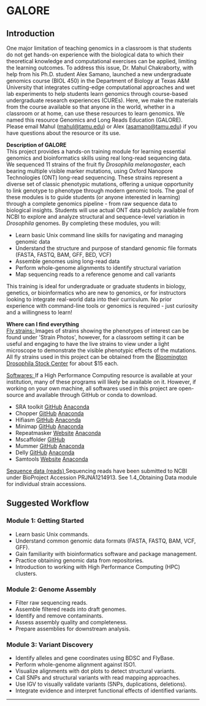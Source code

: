 # GALORE
## Introduction
One major limitation of teaching genomics in a classroom is that students do not get hands-on experience with the biological data to which their theoretical knowledge and computational exercises can be applied, limiting the learning outcomes. To address this issue, Dr. Mahul Chakraborty, with help from his Ph.D. student Alex Samano, launched a new undergraduate genomics course (BIOL 450) in the Department of Biology at Texas A&M University that integrates cutting-edge computational approaches and wet lab experiments to help students learn genomics through course-based undergraduate research experiences (CUREs). Here, we make the materials from the course available so that anyone in the world, whether in a classroom or at home, can use these resources to learn genomics. We named this resource Genomics and Long Reads Education (GALORE). Please email Mahul (mahul@tamu.edu) or Alex (asamano@tamu.edu) if you have questions about the resource or its use.

<b>Description of GALORE</b>   
This project provides a hands-on training module for learning essential genomics and bioinformatics skills using real long-read sequencing data. We sequenced 11 strains of the fruit fly <i>Drosophila melanogaster</i>, each bearing multiple visible marker mutations, using Oxford Nanopore Technologies (ONT) long-read sequencing. These strains represent a diverse set of classic phenotypic mutations, offering a unique opportunity to link genotype to phenotype through modern genomic tools.
The goal of these modules is to guide students (or anyone interested in learning) through a complete genomics pipeline - from raw sequence data to biological insights. Students will use actual ONT data publicly available from NCBI to explore and analyze structural and sequence-level variation in <i>Drosophila</i> genomes.
By completing these modules, you will:
*   Learn basic Unix command line skills for navigating and managing genomic data
*   Understand the structure and purpose of standard genomic file formats (FASTA, FASTQ, BAM, GFF, BED, VCF)
*   Assemble genomes using long-read data
*   Perform whole-genome alignments to identify structural variation
*   Map sequencing reads to a reference genome and call variants

This training is ideal for undergraduate or graduate students in biology, genetics, or bioinformatics who are new to genomics, or for instructors looking to integrate real-world data into their curriculum. No prior experience with command-line tools or genomics is required - just curiosity and a willingness to learn!

  
<b>Where can I find everything</b>  
<u>Fly strains: </u>
Images of strains showing the phenotypes of interest can be found under 'Strain Photos', however, for a classroom setting it can be useful and engaging to have the live strains to view under a light microscope to demonstrate the visible phenotypic effects of the mutations. All fly strains used in this project can be obtained from the [Bloomington Drosophila Stock Center](https://bdsc.indiana.edu/) for about $15 each. 

<u>Softwares: </u>
If a High Performance Computing resource is available at your institution, many of these programs will likely be available on it. However, if working on your own machine, all softwares used in this project are open-source and available through GitHub or conda to download.

*   SRA toolkit [GitHub](https://github.com/ncbi/sra-tools) [Anaconda](https://anaconda.org/bioconda/sra-tools)
*   Chopper [GitHub](https://github.com/wdecoster/chopper) [Anaconda](https://anaconda.org/bioconda/chopper)
*   Hifiasm [GitHub](https://github.com/chhylp123/hifiasm) [Anaconda](https://anaconda.org/bioconda/hifiasm)
*   Minimap [GitHub](https://github.com/lh3/minimap2) [Anaconda](https://anaconda.org/bioconda/minimap2)
*   Repeatmasker [Website](https://www.repeatmasker.org/RepeatMasker/) [Anaconda](https://anaconda.org/bioconda/repeatmasker)
*   Mscaffolder [GitHub](https://github.com/mahulchak/mscaffolder)
*   Mummer [GitHub](https://github.com/mummer4/mummer) [Anaconda](https://anaconda.org/bioconda/mummer4)
*   Delly [GitHub](https://github.com/dellytools/delly) [Anaconda](https://anaconda.org/bioconda/delly)
*   Samtools [Website](https://www.htslib.org/) [Anaconda](https://anaconda.org/bioconda/samtools)


<u> Sequence data (reads)  </u>
Sequencing reads have been submitted to NCBI under BioProject Accession PRJNA1214913. See 1.4_Obtaining Data module for individual strain accessions.


## Suggested Workflow 

### **Module 1: Getting Started**
- Learn basic Unix commands.  
- Understand common genomic data formats (FASTA, FASTQ, BAM, VCF, GFF).  
- Gain familiarity with bioinformatics software and package management.  
- Practice obtaining genomic data from repositories.  
- Introduction to working with High Performance Computing (HPC) clusters.  

### **Module 2: Genome Assembly**
- Filter raw sequencing reads.  
- Assemble filtered reads into draft genomes.  
- Identify and remove contaminants.  
- Assess assembly quality and completeness.  
- Prepare assemblies for downstream analysis.  

### **Module 3: Variant Discovery**
- Identify alleles and gene coordinates using BDSC and FlyBase.  
- Perform whole-genome alignment against ISO1.  
- Visualize alignments with dot plots to detect structural variants.  
- Call SNPs and structural variants with read mapping approaches.  
- Use IGV to visually validate variants (SNPs, duplications, deletions).  
- Integrate evidence and interpret functional effects of identified variants.  

---
